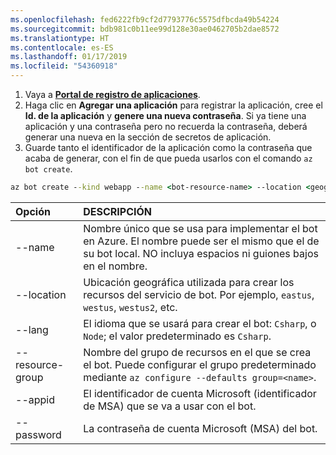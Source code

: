```yaml
---
ms.openlocfilehash: fed6222fb9cf2d7793776c5575dfbcda49b54224
ms.sourcegitcommit: bdb981c0b11ee99d128e30ae0462705b2dae8572
ms.translationtype: HT
ms.contentlocale: es-ES
ms.lasthandoff: 01/17/2019
ms.locfileid: "54360918"
---
```

1. Vaya a [**Portal de registro de aplicaciones**](https://apps.dev.microsoft.com/).
1. Haga clic en **Agregar una aplicación** para registrar la aplicación, cree el **Id. de la aplicación** y **genere una nueva contraseña**. Si ya tiene una aplicación y una contraseña pero no recuerda la contraseña, deberá generar una nueva en la sección de secretos de aplicación.
1. Guarde tanto el identificador de la aplicación como la contraseña que acaba de generar, con el fin de que pueda usarlos con el comando `az bot create`.  

```cmd
az bot create --kind webapp --name <bot-resource-name> --location <geographic-location> --version v4 --lang <language> --verbose --resource-group <resource-group-name> --appid "<application-id>" --password "<application-password>" --verbose
```

| Opción | DESCRIPCIÓN |
|:---|:---|
| --name | Nombre único que se usa para implementar el bot en Azure. El nombre puede ser el mismo que el de su bot local. NO incluya espacios ni guiones bajos en el nombre. |
| --location | Ubicación geográfica utilizada para crear los recursos del servicio de bot. Por ejemplo, `eastus`, `westus`, `westus2`, etc. |
| --lang | El idioma que se usará para crear el bot: `Csharp`, o `Node`; el valor predeterminado es `Csharp`. |
| --resource-group | Nombre del grupo de recursos en el que se crea el bot. Puede configurar el grupo predeterminado mediante `az configure --defaults group=<name>`. |
| --appid | El identificador de cuenta Microsoft (identificador de MSA) que se va a usar con el bot. |
| --password | La contraseña de cuenta Microsoft (MSA) del bot. |
